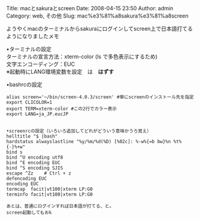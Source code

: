 Title: macとsakuraとscreen
Date: 2008-04-15 23:50
Author: admin
Category: web, その他
Slug: mac%e3%81%a8sakura%e3%81%a8screen

ようやくmacのターミナルからsakuraにログインしてscreen上で日本語打てるようになりましたメモ

<!--more-->  
•ターミナルの設定  
ターミナルの宣言方法：xterm-color (ls で多色表示にするため)  
文字エンコーディング：EUC  
※起動時にLANG環境変数を設定　は　**はずす**

•bashrcの設定

    alias screen='~/bin/screen-4.0.3/screen' #単にscreenのインストール先を指定
    export CLICOLOR=1 
    export TERM=xterm-color #この2行でカラー表示
    export LANG=ja_JP.eucJP


    •screenrcの設定（いろいろ追加してどれがどういう意味かうろ覚え）
    helltitle "$ |bash"
    hardstatus alwayslastline "%y/%m/%d(%D) [%02c]: %-w%{=b bw}%n %t%{-}%+w"
    bind s
    bind ^U encoding utf8
    bind ^E encoding EUC
    bind ^S encoding SJIS
    escape ^Zz    # Ctrl + z
    defencoding EUC
    encoding EUC
    termcap  facit|vt100|xterm LP:G0
    terminfo facit|vt100|xterm LP:G0

    あとは、普通にログインすれば日本語が打てる、と。
    screen起動してもおk
